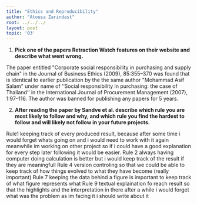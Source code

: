 ```yaml
---
title: "Ethics and Reproducibility"
author: "Atousa Zarindast"
root: ../../../
layout: post
topic: '03'
---
```



1. **Pick one of the papers Retraction Watch features on their website and describe what went wrong.**

The paper entitled "Corporate social responsibility in purchasing and supply chain" in the Journal of Business Ethics (2009), 85:355–370 was found that is identical to earlier publication by the the same author "Mohammad Asif Salam" under name of ‘‘Social responsibility in purchasing: the case of Thailand’’ in the International Journal of Procurement Management (2007), 1:97–116. The author was banned for publishing any papers for 5 years.

2. **After reading the paper by Sandve et al. describe which rule you are most likely to follow and why, and which rule you find the hardest to follow and will likely not follow in your future projects.**

Rule1 keeping track of every produced result, because after some time i would forget whats going on and i would need to work with it again meanwhile im working on other project so if i could have a good explanation for every step later following it would be easier.
Rule 2 always having computer doing calculation is better but i would keep track of the result if they are meaningfull
Rule 4 version controling so that we could be able to keep track of how things evolved to what they have become (really important)
Rule 7 keeping the data behind a figure is important to keep track of what figure represents what
Rule 9 textual explaination fo reach result so that the highlights and the interpretation in there after a while i would forget what was the problem as im facing it i should write about it
